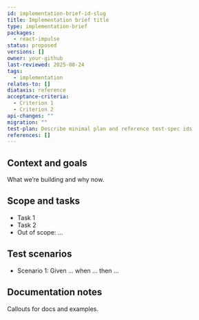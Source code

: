 ```yaml
---
id: implementation-brief-id-slug
title: Implementation brief title
type: implementation-brief
packages:
  - react-impulse
status: proposed
versions: []
owner: your-github
last-reviewed: 2025-08-24
tags:
  - implementation
relates-to: []
diataxis: reference
acceptance-criteria:
  - Criterion 1
  - Criterion 2
api-changes: ""
migration: ""
test-plan: Describe minimal plan and reference test-spec ids
references: []
---
```


## Context and goals

What we’re building and why now.

## Scope and tasks

- Task 1
- Task 2
- Out of scope: …

## Test scenarios

- Scenario 1: Given … when … then …

## Documentation notes

Callouts for docs and examples.
